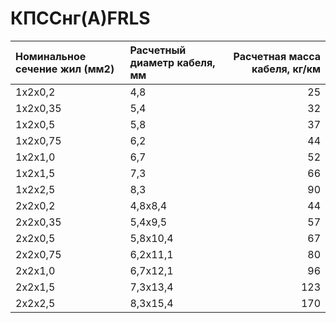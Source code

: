 # КПССнг(А)FRLS

|  Номинальное сечение жил (мм2)   | Расчетный диаметр кабеля, мм   |   Расчетная масса кабеля, кг/км |
|:---------------------------------|:-------------------------------|--------------------------------:|
| 1х2х0,2                          | 4,8                            |                              25 |
| 1х2х0,35                         | 5,4                            |                              32 |
| 1х2х0,5                          | 5,8                            |                              37 |
| 1х2х0,75                         | 6,2                            |                              44 |
| 1х2х1,0                          | 6,7                            |                              52 |
| 1х2х1,5                          | 7,3                            |                              66 |
| 1х2х2,5                          | 8,3                            |                              90 |
| 2х2х0,2                          | 4,8х8,4                        |                              44 |
| 2х2х0,35                         | 5,4х9,5                        |                              57 |
| 2х2х0,5                          | 5,8х10,4                       |                              67 |
| 2х2х0,75                         | 6,2х11,1                       |                              80 |
| 2х2х1,0                          | 6,7х12,1                       |                              96 |
| 2х2х1,5                          | 7,3х13,4                       |                             123 |
| 2х2х2,5                          | 8,3х15,4                       |                             170 |